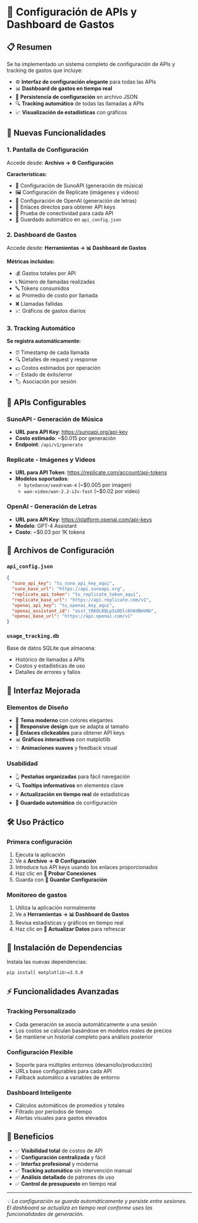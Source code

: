 # 🔧 Configuración de APIs y Dashboard de Gastos

## 📋 Resumen

Se ha implementado un sistema completo de configuración de APIs y tracking de gastos que incluye:

- ⚙️ **Interfaz de configuración elegante** para todas las APIs
- 📊 **Dashboard de gastos en tiempo real**
- 💾 **Persistencia de configuración** en archivo JSON
- 🔍 **Tracking automático** de todas las llamadas a APIs
- 📈 **Visualización de estadísticas** con gráficos

## 🚀 Nuevas Funcionalidades

### 1. Pantalla de Configuración

Accede desde: **Archivo → ⚙️ Configuración**

**Características:**
- 🎵 Configuración de SunoAPI (generación de música)
- 🖼️ Configuración de Replicate (imágenes y videos)
- 🤖 Configuración de OpenAI (generación de letras)
- 🔗 Enlaces directos para obtener API keys
- 🧪 Prueba de conectividad para cada API
- 💾 Guardado automático en `api_config.json`

### 2. Dashboard de Gastos

Accede desde: **Herramientas → 📊 Dashboard de Gastos**

**Métricas incluidas:**
- 💰 Gastos totales por API
- 📞 Número de llamadas realizadas
- 🔤 Tokens consumidos
- 📊 Promedio de costo por llamada
- ❌ Llamadas fallidas
- 📈 Gráficos de gastos diarios

### 3. Tracking Automático

**Se registra automáticamente:**
- ⏰ Timestamp de cada llamada
- 🔍 Detalles de request y response
- 💵 Costos estimados por operación
- ✅ Estado de éxito/error
- 🏷️ Asociación por sesión

## 🔑 APIs Configurables

### SunoAPI - Generación de Música
- **URL para API Key**: https://sunoapi.org/api-key
- **Costo estimado**: ~$0.015 por generación
- **Endpoint**: `/api/v1/generate`

### Replicate - Imágenes y Videos
- **URL para API Token**: https://replicate.com/account/api-tokens
- **Modelos soportados**:
  - `bytedance/seedream-4` (~$0.005 por imagen)
  - `wan-video/wan-2.2-i2v-fast` (~$0.02 por video)

### OpenAI - Generación de Letras
- **URL para API Key**: https://platform.openai.com/api-keys
- **Modelo**: GPT-4 Assistant
- **Costo**: ~$0.03 por 1K tokens

## 💾 Archivos de Configuración

### `api_config.json`
```json
{
  "suno_api_key": "tu_suno_api_key_aqui",
  "suno_base_url": "https://api.sunoapi.org",
  "replicate_api_token": "tu_replicate_token_aqui",
  "replicate_base_url": "https://api.replicate.com/v1",
  "openai_api_key": "tu_openai_key_aqui",
  "openai_assistant_id": "asst_tR6OL8QLpSsDDlc6hKdBmVNU",
  "openai_base_url": "https://api.openai.com/v1"
}
```

### `usage_tracking.db`
Base de datos SQLite que almacena:
- Histórico de llamadas a APIs
- Costos y estadísticas de uso
- Detalles de errores y fallos

## 🎨 Interfaz Mejorada

### Elementos de Diseño
- 🎨 **Tema moderno** con colores elegantes
- 📱 **Responsive design** que se adapta al tamaño
- 🔗 **Enlaces clickeables** para obtener API keys
- 📊 **Gráficos interactivos** con matplotlib
- ✨ **Animaciones suaves** y feedback visual

### Usabilidad
- 👆 **Pestañas organizadas** para fácil navegación
- 🔍 **Tooltips informativos** en elementos clave
- ⚡ **Actualización en tiempo real** de estadísticas
- 💾 **Guardado automático** de configuración

## 🛠️ Uso Práctico

### Primera configuración
1. Ejecuta la aplicación
2. Ve a **Archivo → ⚙️ Configuración**
3. Introduce tus API keys usando los enlaces proporcionados
4. Haz clic en **🧪 Probar Conexiones**
5. Guarda con **💾 Guardar Configuración**

### Monitoreo de gastos
1. Utiliza la aplicación normalmente
2. Ve a **Herramientas → 📊 Dashboard de Gastos**
3. Revisa estadísticas y gráficos en tiempo real
4. Haz clic en **🔄 Actualizar Datos** para refrescar

## 🔧 Instalación de Dependencias

Instala las nuevas dependencias:

```bash
pip install matplotlib>=3.5.0
```

## ⚡ Funcionalidades Avanzadas

### Tracking Personalizado
- Cada generación se asocia automáticamente a una sesión
- Los costos se calculan basándose en modelos reales de precios
- Se mantiene un historial completo para análisis posterior

### Configuración Flexible
- Soporte para múltiples entornos (desarrollo/producción)
- URLs base configurables para cada API
- Fallback automático a variables de entorno

### Dashboard Inteligente
- Cálculos automáticos de promedios y totales
- Filtrado por períodos de tiempo
- Alertas visuales para gastos elevados

## 🎯 Beneficios

- ✅ **Visibilidad total** de costos de API
- ✅ **Configuración centralizada** y fácil
- ✅ **Interfaz profesional** y moderna
- ✅ **Tracking automático** sin intervención manual
- ✅ **Análisis detallado** de patrones de uso
- ✅ **Control de presupuesto** en tiempo real

---

*💡 La configuración se guarda automáticamente y persiste entre sesiones. El dashboard se actualiza en tiempo real conforme uses las funcionalidades de generación.*